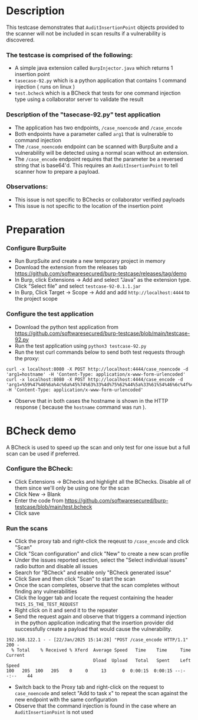 # Description
This testcase demonstrates that `AuditInsertionPoint` objects provided to the scanner will not be included in scan results
if a vulnerability is discovered.

### The testcase is comprised of the following:
- A simple java extension called `BurpInjector.java` which returns 1 insertion point
- `tasecase-92.py` which is a python application that contains 1 command injection ( runs on linux )
- `test.bcheck` which is a BCheck that tests for one command injection type using a collaborator server to validate the result

### Description of the "tasecase-92.py" test application
- The application has two endpoints, `/case_noencode` and `/case_encode`
- Both endpoints have a parameter called `arg1` that is vulnerable to command injection
- The `/case_noencode` endpoint can be scanned with BurpSuite and a vulnerability will be detected using a normal scan without an extension.
- The `/case_encode` endpoint requires that the parameter be a reversed string that is base64'd. This requires an `AuditInsertionPoint` to tell
scanner how to prepare a payload.

### Observations:
- This issue is not specific to BChecks or collaborator verified payloads
- This issue is not specific to the location of the insertion point

# Preparation
### Configure BurpSuite
- Run BurpSuite and create a new temporary project in memory
- Download the extension from the releases tab https://github.com/softwaresecured/burp-testcase/releases/tag/demo
- In Burp, click Extensions → Add and select "Java" as the extension type. Click "Select file" and select `testcase-92-0.1.1.jar`
- In Burp, Click Target → Scope → Add and add `http://localhost:4444` to the project scope
### Configure the test application
- Download the python test application from https://github.com/softwaresecured/burp-testcase/blob/main/testcase-92.py
- Run the test application using `python3 testcase-92.py`
- Run the test curl commands below to send both test requests through the proxy:

```
curl -x localhost:8080 -X POST http://localhost:4444/case_noencode -d 'arg1=hostname' -H 'Content-Type: application/x-www-form-urlencoded'
curl -x localhost:8080 -X POST http://localhost:4444/case_encode -d 'arg1=%59%47%46%6a%4c%6a%45%74%63%33%4d%75%62%44%5a%33%61%54%46%6c%4f%48%46%6f%61%33%46%35%64%6a%4e%69%61%6a%56%6b%5a%54%64%70%4e%6e%6c%6c%61%57%6c%6a%64%47%5a%6d%5a%7a%51%77%4e%69%42%73%63%6e%56%6a%59%41%3d%3d' -H 'Content-Type: application/x-www-form-urlencoded'
```
- Observe that in both cases the hostname is shown in the HTTP response ( because the `hostname` command was run ).


# BCheck demo
A BCheck is used to speed up the scan and only test for one issue but a full scan can be used if preferred.
### Configure the BCheck:
- Click Extensions → BChecks and highlight all the BChecks. Disable all of them since we'll only be using one for the scan
- Click New → Blank
- Enter the code from https://github.com/softwaresecured/burp-testcase/blob/main/test.bcheck
- Click save

### Run the scans
- Click the proxy tab and right-click the reqeust to `/case_encode` and click "Scan"
- Click "Scan configuration" and click "New" to create a new scan profile
- Under the issues reported section, select the "Select individual issues" radio button and disable all issues
- Search for "BCheck" and enable only "BCheck generated issue"
- Click Save and then click "Scan" to start the scan
- Once the scan completes, observe that the scan completes without finding any vulnerabilities
- Click the logger tab and locate the request containing the header `THIS_IS_THE_TEST_REQUEST`
- Right click on it and send it to the repeater
- Send the request again and observe that triggers a command injection in the python application indicating that the
insertion provider did successfully create a payload that would cause the vulnerability.
```
192.168.122.1 - - [22/Jan/2025 15:14:28] "POST /case_encode HTTP/1.1" 200 -
  % Total    % Received % Xferd  Average Speed   Time    Time     Time  Current
                                 Dload  Upload   Total   Spent    Left  Speed
100   205  100   205    0     0     13      0  0:00:15  0:00:15 --:--:--    44
```
- Switch back to the Proxy tab and right-click on the request to `case_noencode` and select "Add to task x" to repeat the scan against the new endpoint with the same configuration
- Observe that the command injection is found in the case where an `AuditInsertionPoint` is not used